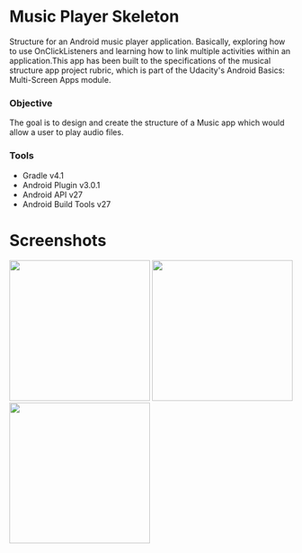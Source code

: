 # Music Player Skeleton
Structure for an Android music player application. Basically, exploring how to use OnClickListeners and learning how to link 
multiple activities within an application.This app has been built to the specifications of the musical structure app
project rubric, which is part of the Udacity's Android Basics: Multi-Screen Apps module.

### Objective
The goal is to design and create the structure of a Music app which would allow a user to play audio files.

### Tools
* Gradle v4.1
* Android Plugin v3.0.1
* Android API v27
* Android Build Tools v27

# Screenshots
<img src="https://raw.githubusercontent.com/SrChip15/music-structure/master/splash_screen.png"
width="250"/>
<img src="https://raw.githubusercontent.com/SrChip15/music-structure/master/new_releases_screen.png"
width="250"/>
<img src="https://raw.githubusercontent.com/SrChip15/music-structure/master/albums_screen.png"
width="250"/>
